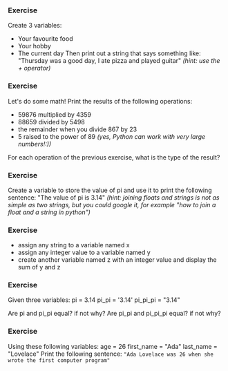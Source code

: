 ### Exercise
Create 3 variables:
- Your favourite food
- Your hobby
- The current day
Then print out a string that says something like:
"Thursday was a good day, I ate pizza and played guitar" _(hint: use the + operator)_

### Exercise
Let's do some math! Print the results of the following operations:
- 59876 multiplied by 4359
- 88659 divided by 5498
- the remainder when you divide 867 by 23
- 5 raised to the power of 89 _(yes, Python can work with very large numbers!:))_

For each operation of the previous exercise, what is the type of the result?

### Exercise
Create a variable to store the value of pi and use it to print the following sentence:
"The value of pi is 3.14" 
_(hint: joining floats and strings is not as simple as two strings, but you could google it, for example "how to join a float and a string in python")_

### Exercise
- assign any string to a variable named x
- assign any integer value to a variable named y
- create another variable named z with an integer value and display the sum of y and z

 
### Exercise

Given three variables:
pi = 3.14
pi_pi = '3.14'
pi_pi_pi = "3.14"

Are pi and pi_pi equal? if not why?
Are pi_pi and pi_pi_pi equal? if not why?

### Exercise
Using these following variables:
age = 26
first_name = "Ada"
last_name = "Lovelace"
Print the following sentence:
`"Ada Lovelace was 26 when she wrote the first computer program"`

